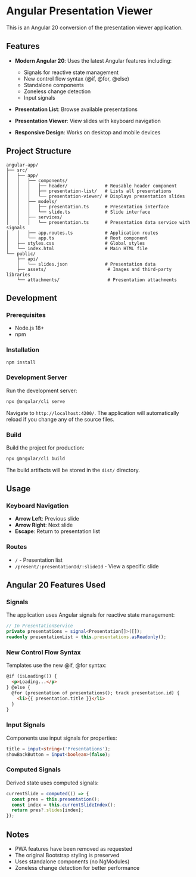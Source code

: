 # Angular Presentation Viewer

This is an Angular 20 conversion of the presentation viewer application.

## Features

- **Modern Angular 20**: Uses the latest Angular features including:
  - Signals for reactive state management
  - New control flow syntax (@if, @for, @else)
  - Standalone components
  - Zoneless change detection
  - Input signals

- **Presentation List**: Browse available presentations
- **Presentation Viewer**: View slides with keyboard navigation
- **Responsive Design**: Works on desktop and mobile devices

## Project Structure

```
angular-app/
├── src/
│   ├── app/
│   │   ├── components/
│   │   │   ├── header/              # Reusable header component
│   │   │   ├── presentation-list/   # Lists all presentations
│   │   │   └── presentation-viewer/ # Displays presentation slides
│   │   ├── models/
│   │   │   ├── presentation.ts      # Presentation interface
│   │   │   └── slide.ts             # Slide interface
│   │   ├── services/
│   │   │   └── presentation.ts      # Presentation data service with signals
│   │   ├── app.routes.ts            # Application routes
│   │   └── app.ts                   # Root component
│   ├── styles.css                   # Global styles
│   └── index.html                   # Main HTML file
└── public/
    ├── api/
    │   └── slides.json              # Presentation data
    ├── assets/                       # Images and third-party libraries
    └── attachments/                  # Presentation attachments
```

## Development

### Prerequisites
- Node.js 18+ 
- npm

### Installation
```bash
npm install
```

### Development Server
Run the development server:
```bash
npx @angular/cli serve
```

Navigate to `http://localhost:4200/`. The application will automatically reload if you change any of the source files.

### Build
Build the project for production:
```bash
npx @angular/cli build
```

The build artifacts will be stored in the `dist/` directory.

## Usage

### Keyboard Navigation
- **Arrow Left**: Previous slide
- **Arrow Right**: Next slide  
- **Escape**: Return to presentation list

### Routes
- `/` - Presentation list
- `/present/:presentationId/:slideId` - View a specific slide

## Angular 20 Features Used

### Signals
The application uses Angular signals for reactive state management:

```typescript
// In PresentationService
private presentations = signal<Presentation[]>([]);
readonly presentationList = this.presentations.asReadonly();
```

### New Control Flow Syntax
Templates use the new @if, @for syntax:

```html
@if (isLoading()) {
  <p>Loading...</p>
} @else {
  @for (presentation of presentations(); track presentation.id) {
    <li>{{ presentation.title }}</li>
  }
}
```

### Input Signals
Components use input signals for properties:

```typescript
title = input<string>('Presentations');
showBackButton = input<boolean>(false);
```

### Computed Signals
Derived state uses computed signals:

```typescript
currentSlide = computed(() => {
  const pres = this.presentation();
  const index = this.currentSlideIndex();
  return pres?.slides[index];
});
```

## Notes

- PWA features have been removed as requested
- The original Bootstrap styling is preserved
- Uses standalone components (no NgModules)
- Zoneless change detection for better performance


